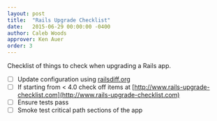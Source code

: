 ```yaml
---
layout: post
title:  "Rails Upgrade Checklist"
date:   2015-06-29 00:00:00 -0400
author: Caleb Woods
approver: Ken Auer
order: 3
---
```


Checklist of things to check when upgrading a Rails app.

* [ ] Update configuration using [railsdiff.org](http://railsdiff.org/)
* [ ] If starting from < 4.0 check off items at [http://www.rails-upgrade-checklist.com](http://www.rails-upgrade-checklist.com)
* [ ] Ensure tests pass
* [ ] Smoke test critical path sections of the app

